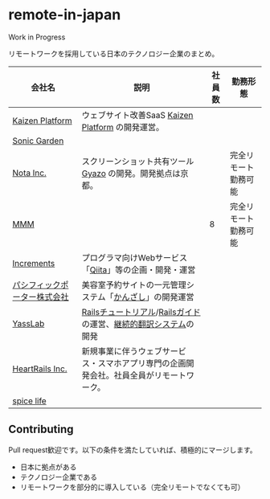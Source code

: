 # remote-in-japan
Work in Progress

リモートワークを採用している日本のテクノロジー企業のまとめ。

| 会社名  | 説明 | 社員数 | 勤務形態 |
| ------------- | ------------- | ------------- | ------------- |
| [Kaizen Platform](https://kaizenplatform.com/ja/aboutus.html)  | ウェブサイト改善SaaS [Kaizen Platform](https://kaizenplatform.com) の開発運営。 |  |  |
| [Sonic Garden](http://www.sonicgarden.jp/)  |  |  |  |
| [Nota Inc.](http://www.notainc.com/) | スクリーンショット共有ツール [Gyazo](https://gyazo.com/) の開発。開発拠点は京都。 |  | 完全リモート勤務可能 |
| [MMM](http://mmmcorp.co.jp/) |  | 8 | 完全リモート勤務可能 |
| [Increments](http://increments.co.jp/) | プログラマ向けWebサービス「[Qiita](http://qiita.com)」等の企画・開発・運営 |  |  |
| [パシフィックポーター株式会社](http://pacificporter.jp/) | 美容室予約サイトの一元管理システム「[かんざし](https://kanzashi.com/)」の開発運営 |  |  |
| [YassLab](http://yasslab.jp/) | [Railsチュートリアル](http://railstutorial.jp)/[Railsガイド](http://railsguides.jp)の運営、[継続的翻訳システム](https://speakerdeck.com/yasulab/railsgaidowozhi-eruji-shu-30fen-ban)の開発 |  |  |
|[HeartRails Inc.](http://www.heartrails.com/)|新規事業に伴うウェブサービス・スマホアプリ専門の企画開発会社。社員全員がリモートワーク。|  |  |
| [spice life](http://spicelife.jp/) |  |  |  |

## Contributing
Pull request歓迎です。以下の条件を満たしていれば、積極的にマージします。

* 日本に拠点がある
* テクノロジー企業である
* リモートワークを部分的に導入している（完全リモートでなくても可）
